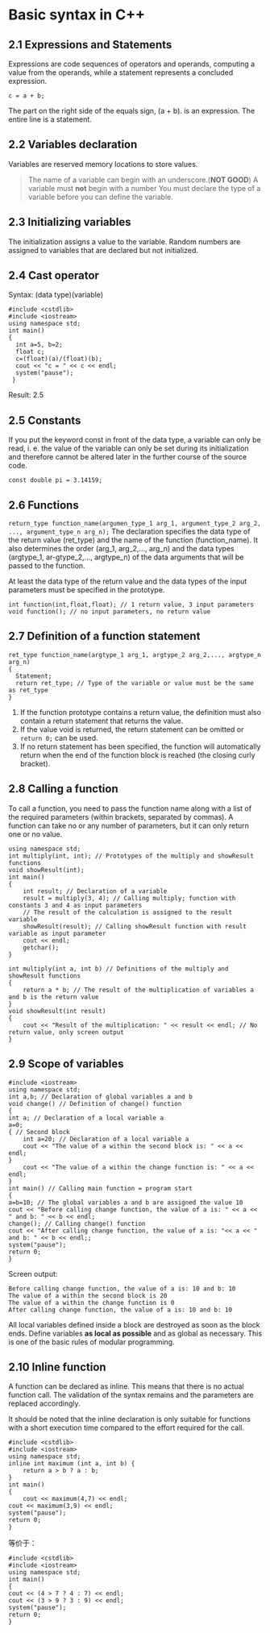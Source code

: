 # Basic syntax in C++
## 2.1 Expressions and Statements
Expressions are code sequences of operators and operands, computing a value from the operands, while a statement represents a concluded expression.

    c = a + b;
The part on the right side of the equals sign, (a + b). is an expression. The entire line is a statement.

## 2.2 Variables declaration
Variables are reserved memory locations to store values.
> The name of a variable can begin with an underscore.(**NOT GOOD**) 
> A variable must **not** begin with a number
> You must declare the type of a variable before you can define the variable.

## 2.3 Initializing variables
The initialization assigns a value to the variable.
Random numbers are assigned to variables that are declared but not initialized.

## 2.4 Cast operator
Syntax: (data type)(variable)

    #include <cstdlib>
    #include <iostream>
    using namespace std;
    int main()
    {
      int a=5, b=2;
      float c;
      c=(float)(a)/(float)(b);
      cout << "c = " << c << endl;
      system("pause");
     }
Result: 2.5

## 2.5 Constants
If you put the keyword const in front of the data type, a variable can only be read, i. e. the value of the variable can only be set during its initialization and therefore cannot be altered later in the further course of the source code.

    const double pi = 3.14159;

## 2.6 Functions
`return_type function_name(argumen_type_1 arg_1, argument_type_2 arg_2, ..., argument_type_n arg_n);`
The declaration specifies the data type of the return value (ret_type) and the name of the function (function_name). It also determines the order (arg_1, arg_2,..., arg_n) and the data types (argtype_1, ar-gtype_2,..., argtype_n) of the data arguments that will be passed to the function.

At least the data type of the return value and the data types of the input parameters must be specified in the prototype.

    int function(int,float,float); // 1 return value, 3 input parameters
    void function(); // no input parameters, no return value

## 2.7 Definition of a function statement
    ret_type function_name(argtype_1 arg_1, argtype_2 arg_2,..., argtype_n arg_n)
    {
      Statement;
      return ret_type; // Type of the variable or value must be the same as ret_type
    }
1. If the function prototype contains a return value, the definition must also contain a return statement that returns the value.
2. If the value void is returned, the return statement can be omitted or `return 0;` can be used.
3. If no return statement has been specified, the function will automatically return when the end of the function block is reached (the closing curly bracket).

## 2.8 Calling a function
To call a function, you need to pass the function name along with a list of the required parameters (within brackets, separated by commas). A function can take no or any number of parameters, but it can only return one or no value.
    
    using namespace std;
    int multiply(int, int); // Prototypes of the multiply and showResult functions
    void showResult(int);
    int main()
    {
        int result; // Declaration of a variable
        result = multiply(3, 4); // Calling multiply; function with constants 3 and 4 as input parameters
        // The result of the calculation is assigned to the result variable
        showResult(result); // Calling showResult function with result variable as input parameter
        cout << endl;
        getchar();
    }
	
    int multiply(int a, int b) // Definitions of the multiply and showResult functions
    {
        return a * b; // The result of the multiplication of variables a and b is the return value
    }
    void showResult(int result)
    {
        cout << "Result of the multiplication: " << result << endl; // No return value, only screen output
    }

## 2.9 Scope of variables
    #include <iostream>
    using namespace std;
    int a,b; // Declaration of global variables a and b
    void change() // Definition of change() function
    {
	int a; // Declaration of a local variable a
	a=0;
	{ // Second block
		int a=20; // Declaration of a local variable a
		cout << "The value of a within the second block is: " << a << endl;
	}
	    cout << "The value of a within the change function is: " << a << endl;
    }
    int main() // Calling main function = program start
    {
	a=b=10; // The global variables a and b are assigned the value 10
	cout << "Before calling change function, the value of a is: " << a << " and b: " << b << endl;
	change(); // Calling change() function
	cout << "After calling change function, the value of a is: "<< a << " and b: " << b << endl;;
	system("pause");
	return 0;
    }

Screen output:

	Before calling change function, the value of a is: 10 and b: 10
	The value of a within the second block is 20
	The value of a within the change function is 0
	After calling change function, the value of a is: 10 and b: 10

All local variables defined inside a block are destroyed as soon as the block ends.	
Define variables **as local as possible** and as global as necessary. This is one of the basic rules of modular programming.

## 2.10 Inline function
A function can be declared as inline. This means that there is no actual function call. The validation of the syntax remains and the parameters are replaced accordingly.

It should be noted that the inline declaration is only suitable for functions with a short execution time compared to the effort required for the call.

    #include <cstdlib>
    #include <iostream>
    using namespace std;
    inline int maximum (int a, int b) {
        return a > b ? a : b;
    }
    int main()
    {
        cout << maximum(4,7) << endl;
	cout << maximum(3,9) << endl;
	system("pause");
	return 0;
    }
等价于：

    #include <cstdlib>
    #include <iostream>
    using namespace std;
    int main()
    {
	cout << (4 > 7 ? 4 : 7) << endl;
	cout << (3 > 9 ? 3 : 9) << endl;
	system("pause");
	return 0;
    }
